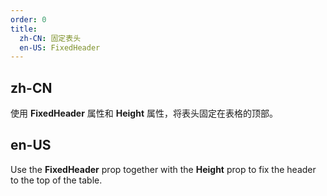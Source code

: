 ```yaml
---
order: 0
title:
  zh-CN: 固定表头
  en-US: FixedHeader
---
```


## zh-CN

使用 **FixedHeader** 属性和 **Height** 属性，将表头固定在表格的顶部。

## en-US

Use the **FixedHeader** prop together with the **Height** prop to fix the header to the top of the table.
